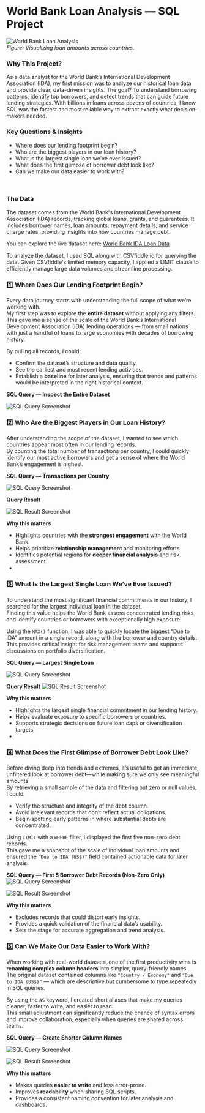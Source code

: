 # World Bank Loan Analysis — SQL Project

![World Bank Loan Analysis](images/WorldBank.png)  
*Figure: Visualizing loan amounts across countries.*
<br>
### Why This Project? <br>
As a data analyst for the World Bank’s International Development Association (IDA), my first mission was to analyze our historical loan data and provide clear, data-driven insights. The goal? To understand borrowing patterns, identify top borrowers, and detect trends that can guide future lending strategies.
With billions in loans across dozens of countries, I knew SQL was the fastest and most reliable way to extract exactly what decision-makers needed.
<br>

### Key Questions & Insights
- Where does our lending footprint begin?
- Who are the biggest players in our loan history?
- What is the largest single loan we’ve ever issued?
- What does the first glimpse of borrower debt look like?
- Can we make our data easier to work with?
 
<br>

### The Data

The dataset comes from the World Bank's International Development Association (IDA) records, tracking global loans, grants, and guarantees. It includes borrower names, loan amounts, repayment details, and service charge rates, providing insights into how countries manage debt. 

You can explore the live dataset here: [World Bank IDA Loan Data](https://financesone.worldbank.org/ida-statement-of-credits-grants-and-guarantees-historical-data/DS00976)

To analyze the dataset, I used SQL along with CSVfiddle.io for querying the data. Given CSVfiddle's limited memory capacity, I applied a LIMIT clause to efficiently manage large data volumes and streamline processing.

### 1️⃣ Where Does Our Lending Footprint Begin?

Every data journey starts with understanding the full scope of what we’re working with.  
My first step was to explore the **entire dataset** without applying any filters.  
This gave me a sense of the scale of the World Bank’s International Development Association (IDA) lending operations — from small nations with just a handful of loans to large economies with decades of borrowing history.

By pulling all records, I could:
- Confirm the dataset’s structure and data quality.
- See the earliest and most recent lending activities.
- Establish a **baseline** for later analysis, ensuring that trends and patterns would be interpreted in the right historical context.


**SQL Query — Inspect the Entire Dataset**


![SQL Query Screenshot](images/carbon.png)

### 2️⃣ Who Are the Biggest Players in Our Loan History?

After understanding the scope of the dataset, I wanted to see which countries appear most often in our lending records.  
By counting the total number of transactions per country, I could quickly identify our most active borrowers and get a sense of where the World Bank’s engagement is highest.


**SQL Query — Transactions per Country**

![SQL Query Screenshot](images/carbon-2.png)

**Query Result**

![SQL Result Screenshot](images/Transac%20result.png)


**Why this matters**
- Highlights countries with the **strongest engagement** with the World Bank.
- Helps prioritize **relationship management** and monitoring efforts.
- Identifies potential regions for **deeper financial analysis** and risk assessment.
- 
### 3️⃣ What Is the Largest Single Loan We’ve Ever Issued?

To understand the most significant financial commitments in our history, I searched for the largest individual loan in the dataset.  
Finding this value helps the World Bank assess concentrated lending risks and identify countries or borrowers with exceptionally high exposure.

Using the `MAX()` function, I was able to quickly locate the biggest “Due to IDA” amount in a single record, along with the borrower and country details.  
This provides critical insight for risk management teams and supports discussions on portfolio diversification.



**SQL Query — Largest Single Loan**

![SQL Query Screenshot](images/carbon-3.png)

**Query Result**
![SQL Result Screenshot](images/Max%20Loan%20Result.png)


**Why this matters**
- Highlights the largest single financial commitment in our lending history.
- Helps evaluate exposure to specific borrowers or countries.
- Supports strategic decisions on future loan caps or diversification targets.
- 
### 4️⃣ What Does the First Glimpse of Borrower Debt Look Like?

Before diving deep into trends and extremes, it’s useful to get an immediate, unfiltered look at borrower debt—while making sure we only see meaningful amounts.  
By retrieving a small sample of the data and filtering out zero or null values, I could:
- Verify the structure and integrity of the debt column.
- Avoid irrelevant records that don’t reflect actual obligations.
- Begin spotting early patterns in where substantial debts are concentrated.

Using `LIMIT` with a `WHERE` filter, I displayed the first five non-zero debt records.  
This gave me a snapshot of the scale of individual loan amounts and ensured the `"Due to IDA (US$)"` field contained actionable data for later analysis.


**SQL Query — First 5 Borrower Debt Records (Non-Zero Only)**
![SQL Query Screenshot](images/carbon-5.png)

![SQL Result Screenshot](images/Borrower%20Result.png)

**Why this matters**
- Excludes records that could distort early insights.
- Provides a quick validation of the financial data’s usability.
- Sets the stage for accurate aggregation and trend analysis.

### 5️⃣ Can We Make Our Data Easier to Work With?

When working with real-world datasets, one of the first productivity wins is **renaming complex column headers** into simpler, query-friendly names.  
The original dataset contained columns like `"Country / Economy"` and `"Due to IDA (US$)"` — which are descriptive but cumbersome to type repeatedly in SQL queries.  

By using the `AS` keyword, I created short aliases that make my queries cleaner, faster to write, and easier to read.  
This small adjustment can significantly reduce the chance of syntax errors and improve collaboration, especially when queries are shared across teams.



**SQL Query — Create Shorter Column Names**

![SQL Query Screenshot](images/carbon-6.png)

![SQL Result Screenshot](images/AS%20result.png)



**Why this matters**
- Makes queries **easier to write** and less error-prone.
- Improves **readability** when sharing SQL scripts.
- Provides a consistent naming convention for later analysis and dashboards.


